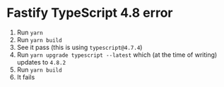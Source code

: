 # Fastify TypeScript 4.8 error

1. Run `yarn`
1. Run `yarn build`
1. See it pass (this is using `typescript@4.7.4`)
1. Run `yarn upgrade typescript --latest` which (at the time of writing) updates to `4.8.2`
1. Run `yarn build`
1. It fails
